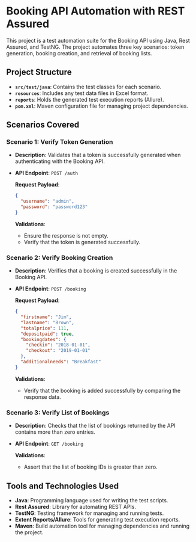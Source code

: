 
# Booking API Automation with REST Assured

This project is a test automation suite for the Booking API using Java, Rest Assured, and TestNG. The project automates three key scenarios: token generation, booking creation, and retrieval of booking lists.

## Project Structure

- **`src/test/java`**: Contains the test classes for each scenario.
- **`resources`**: Includes any test data files in Excel format.
- **`reports`**: Holds the generated test execution reports (Allure).
- **`pom.xml`**: Maven configuration file for managing project dependencies.

## Scenarios Covered

### Scenario 1: Verify Token Generation
- **Description**: Validates that a token is successfully generated when authenticating with the Booking API.
- **API Endpoint**: `POST /auth`
  
  **Request Payload**:
  ```json
  {
    "username": "admin",
    "password": "password123"
  }
  ```

  **Validations**:
  - Ensure the response is not empty.
  - Verify that the token is generated successfully.

### Scenario 2: Verify Booking Creation
- **Description**: Verifies that a booking is created successfully in the Booking API.
- **API Endpoint**: `POST /booking`
  
  **Request Payload**:
  ```json
  {
    "firstname": "Jim",
    "lastname": "Brown",
    "totalprice": 111,
    "depositpaid": true,
    "bookingdates": {
      "checkin": "2018-01-01",
      "checkout": "2019-01-01"
    },
    "additionalneeds": "Breakfast"
  }
  ```

  **Validations**:
  - Verify that the booking is added successfully by comparing the response data.

### Scenario 3: Verify List of Bookings
- **Description**: Checks that the list of bookings returned by the API contains more than zero entries.
- **API Endpoint**: `GET /booking`

  **Validations**:
  - Assert that the list of booking IDs is greater than zero.

## Tools and Technologies Used

- **Java**: Programming language used for writing the test scripts.
- **Rest Assured**: Library for automating REST APIs.
- **TestNG**: Testing framework for managing and running tests.
- **Extent Reports/Allure**: Tools for generating test execution reports.
- **Maven**: Build automation tool for managing dependencies and running the project.

